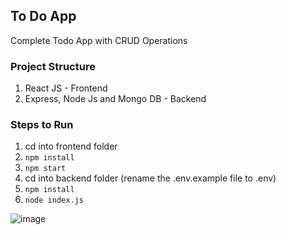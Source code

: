 ## To Do App

Complete Todo App with CRUD Operations

### Project Structure

1. React JS - Frontend
2. Express, Node Js and Mongo DB - Backend

### Steps to Run

1. cd into frontend folder
2. `npm install`
3. `npm start`
4. cd into backend folder (rename the .env.example file to .env)
5. `npm install`
6. `node index.js`

![image](https://github.com/Archit1706/Todo-App/assets/75872913/35126ea8-0a7e-4a67-ba2f-17f0b61b9b05)
